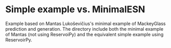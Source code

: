# Simple example vs. MinimalESN

Example based on Mantas Lukoševičius's minimal example of MackeyGlass prediction and generation. The directory include both the minimal example of Mantas (not using ReservoiPy) and the equivalent simple example using ReservoirPy.

